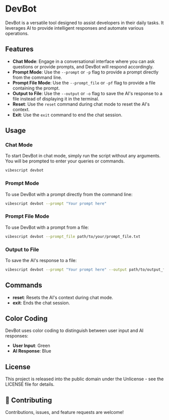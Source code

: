 # DevBot

DevBot is a versatile tool designed to assist developers in their daily tasks. It leverages AI to provide intelligent responses and automate various operations.

## Features

- **Chat Mode**: Engage in a conversational interface where you can ask questions or provide prompts, and DevBot will respond accordingly.
- **Prompt Mode**: Use the `--prompt` or `-p` flag to provide a prompt directly from the command line.
- **Prompt File Mode**: Use the `--prompt_file` or `-pf` flag to provide a file containing the prompt.
- **Output to File**: Use the `--output` or `-o` flag to save the AI's response to a file instead of displaying it in the terminal.
- **Reset**: Use the `reset` command during chat mode to reset the AI's context.
- **Exit**: Use the `exit` command to end the chat session.

## Usage

### Chat Mode

To start DevBot in chat mode, simply run the script without any arguments. You will be prompted to enter your queries or commands.

```bash
vibescript devbot
```

### Prompt Mode

To use DevBot with a prompt directly from the command line:

```bash
vibescript devbot --prompt "Your prompt here"
```

### Prompt File Mode

To use DevBot with a prompt from a file:

```bash
vibescript devbot --prompt_file path/to/your/prompt_file.txt
```

### Output to File

To save the AI's response to a file:

```bash
vibescript devbot --prompt "Your prompt here" --output path/to/output_file.txt
```

## Commands

- **reset**: Resets the AI's context during chat mode.
- **exit**: Ends the chat session.

## Color Coding

DevBot uses color coding to distinguish between user input and AI responses:
- **User Input**: Green
- **AI Response**: Blue

## License

This project is released into the public domain under the Unlicense - see the LICENSE file for details.

## 🤝 Contributing

Contributions, issues, and feature requests are welcome!

